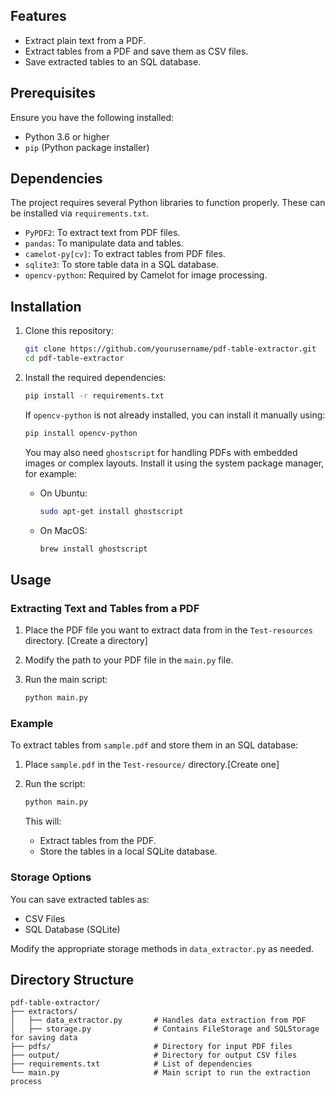 ## Features

- Extract plain text from a PDF.
- Extract tables from a PDF and save them as CSV files.
- Save extracted tables to an SQL database.


## Prerequisites

Ensure you have the following installed:

- Python 3.6 or higher
- `pip` (Python package installer)

## Dependencies

The project requires several Python libraries to function properly. These can be installed via `requirements.txt`.

- `PyPDF2`: To extract text from PDF files.
- `pandas`: To manipulate data and tables.
- `camelot-py[cv]`: To extract tables from PDF files.
- `sqlite3`: To store table data in a SQL database.
- `opencv-python`: Required by Camelot for image processing.

## Installation

1. Clone this repository:

   ```bash
   git clone https://github.com/yourusername/pdf-table-extractor.git
   cd pdf-table-extractor
   ```

2. Install the required dependencies:

   ```bash
   pip install -r requirements.txt
   ```

   If `opencv-python` is not already installed, you can install it manually using:

   ```bash
   pip install opencv-python
   ```

   You may also need `ghostscript` for handling PDFs with embedded images or complex layouts. Install it using the system package manager, for example:

   - On Ubuntu:

     ```bash
     sudo apt-get install ghostscript
     ```

   - On MacOS:

     ```bash
     brew install ghostscript
     ```

## Usage

### Extracting Text and Tables from a PDF

1. Place the PDF file you want to extract data from in the `Test-resources` directory. [Create a directory]
2. Modify the path to your PDF file in the `main.py` file.
3. Run the main script:

   ```bash
   python main.py
   ```

### Example

To extract tables from `sample.pdf` and store them in an SQL database:

1. Place `sample.pdf` in the `Test-resource/` directory.[Create one]
2. Run the script:

   ```bash
   python main.py
   ```

   This will:
   - Extract tables from the PDF.
   - Store the tables in a local SQLite database.

### Storage Options

You can save extracted tables as:
- CSV Files
- SQL Database (SQLite)

Modify the appropriate storage methods in `data_extractor.py` as needed.

## Directory Structure

```
pdf-table-extractor/
├── extractors/
│   ├── data_extractor.py       # Handles data extraction from PDF
│   ├── storage.py              # Contains FileStorage and SQLStorage for saving data
├── pdfs/                       # Directory for input PDF files
├── output/                     # Directory for output CSV files
├── requirements.txt            # List of dependencies
└── main.py                     # Main script to run the extraction process
```


